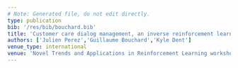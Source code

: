 ```yaml
---
# Note: Generated file, do not edit directly.
type: publication
bib: '/res/bib/bouchard.bib'
title: 'Customer care dialog management, an inverse reinforcement learning approach'
authors: ['Julien Perez','Guillaume Bouchard','Kyle Dent']
venue_type: international
venue: 'Novel Trends and Applications in Reinforcement Learning workshop'
---
```

